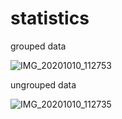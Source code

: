 # statistics
grouped data



![IMG_20201010_112753](https://user-images.githubusercontent.com/57247723/95647805-c09c6780-0aeb-11eb-8d0c-c73080152157.jpg)

ungrouped data



![IMG_20201010_112735](https://user-images.githubusercontent.com/57247723/95647844-1709a600-0aec-11eb-8080-5ddd313f37fe.jpg)


